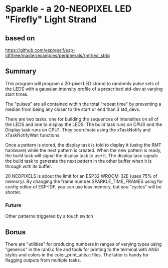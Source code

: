# Sparkle - a 20-NEOPIXEL LED "Firefly" Light Strand


## based on 

https://github.com/espressif/esp-idf/tree/master/examples/peripherals/rmt/led_strip


## Summary

This program will program a 20-pixel LED strand to randomly pulse sets of the LEDS with a gaussian intensity profile of a prescribed std-dev at varying start times.

The "pulses" are all contained within the total "repeat time" by preventing a median from being any closer to the start or end than 3 std_devs.

There are two tasks, one for building the sequences of intensities
on all of the LEDS and one to display the LEDS. The build task runs on CPU0 and the Display task runs on CPU1. They coordinate using the xTaskNotify and xTaskNotifyWait functions.

Once a pattern is stored, the display task is told to display it  (using the RMT hardware) while the next pattern is created. When the new pattern is ready, the build task will signal the display task to use it. The display task signals the build task to generate the next pattern in the other buffer when it is through with its buffer.

20 NEOPIXELS is about the limit for an ESP32 WROOM-32E (uses 75% of memory).  By changing the frame number SPARKLE_TIME_FRAMES using for config editor of ESP-IDF, you can use less memory, but you "cycles" will be shorter.   


### Future

Other patterns triggered by a touch switch

## Bonus

There are "utilities" for producing  numbers in ranges of varying types using "generics" in the ran0.c file and tools for printing to the terminal with ANSI styles and colors in the color_print_utils.c files. The latter is handy for flagging outputs from multiple tasks.
